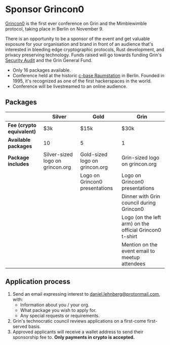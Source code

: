 # Sponsor Grincon0

[Grincon0](https://grincon.org) is the first ever conference on Grin and the Mimblewimble protocol, taking place in Berlin on November 9.
 
There is an opportunity to be a sponsor of the event and get valuable exposure for your organisation and brand in front of an audience that's interested in bleeding edge cryptographic protocols, Rust development, and privacy preserving technology. Funds raised will go towards funding Grin's [Security Audit](sec_audit.md) and the Grin General Fund. 

* Only 16 packages available.
* Conference held at the historic [c-base Raumstation](https://www.c-base.org) in Berlin. Founded in 1995, it's recognized as one of the first hackerspaces in the world.
* Conference will be livestreamed to an online audience.

## Packages

| | Silver | Gold | Grin |
|---|---|---|---|
|**Fee (crypto equivalent)** | $3k | $15k | $30k |
| **Available packages** | 10 | 5 | 1 |
| **Package includes** | Silver-sized logo on grincon.org | Gold-sized logo on grincon.org | Grin-sized logo on grincon.org |
| | | Logo on Grincon0 presentations | Logo on Grincon0 presentations |
| | | | Dinner with Grin council during Grincon0 |
| | | | Logo (on the left arm) on the official Grincon0 t-shirt |
| | | | Mention on the event email to meetup attendees</ul> |

## Application process

1. Send an email expressing interest to daniel.lehnberg@protonmail.com, with:
   * Information about you / your org.
   * What package you wish to apply for.
   * Any special requests or requirements.
1. Grin's technocratic council reviews applications on a first-come first-served basis.
1. Approved applicants will receive a wallet address to send their sponsorship fee to. **Only payments in crypto is accepted.**


